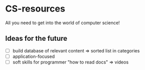 # CS-resources
All you need to get into the world of computer science! 


## Ideas for the future
- [ ] build database of relevant content => sorted list in categories
- [ ] application-focused
- [ ] soft skills for programmer "how to read docs" => videos
